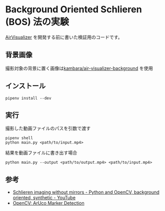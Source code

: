 # Background Oriented Schlieren (BOS) 法の実験

[AirVisualizer](https://github.com/kambara/air-visualizer) を開発する前に書いた検証用のコードです。

## 背景画像

撮影対象の背景に置く画像は[kambara/air-visualizer-background](https://github.com/kambara/air-visualizer-background) を使用

## インストール

```
pipenv install --dev
```

## 実行

撮影した動画ファイルのパスを引数で渡す

```
pipenv shell
python main.py <path/to/input.mp4>
```

結果を動画ファイルに書き出す場合

```
python main.py --output <path/to/output.mp4> <path/to/input.mp4>
```

## 参考

- [Schlieren imaging without mirrors - Python and OpenCV, background oriented, synthetic - YouTube](https://www.youtube.com/watch?v=J0Ix4Wa3CJk)
- [OpenCV: ArUco Marker Detection](https://docs.opencv.org/3.4/d9/d6a/group__aruco.html)
